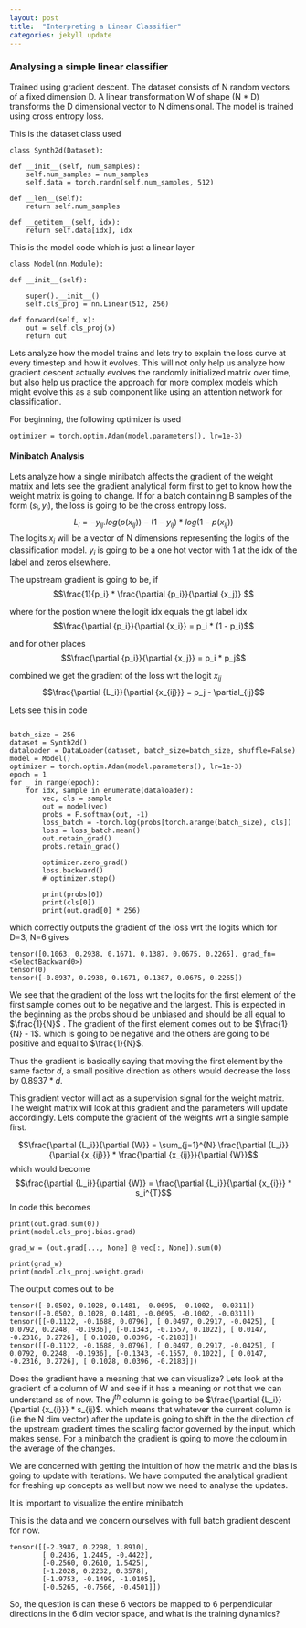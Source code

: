 ```yaml
---
layout: post
title:  "Interpreting a Linear Classifier"
categories: jekyll update
---
```

<!-- You’ll find this post in your `_posts` directory. Go ahead and edit it and re-build the site to see your changes. You can rebuild the site in many different ways, but the most common way is to run `jekyll serve`, which launches a web server and auto-regenerates your site when a file is updated.

Jekyll requires blog post files to be named according to the following format:

`YEAR-MONTH-DAY-title.MARKUP`

Where `YEAR` is a four-digit number, `MONTH` and `DAY` are both two-digit numbers, and `MARKUP` is the file extension representing the format used in the file. After that, include the necessary front matter. Take a look at the source for this post to get an idea about how it works.

Jekyll also offers powerful support for code snippets:

{% highlight ruby %}
def print_hi(name)
  puts "Hi, #{name}"
end
print_hi('Tom')
#=> prints 'Hi, Tom' to STDOUT.
{% endhighlight %}

Check out the [Jekyll docs][jekyll-docs] for more info on how to get the most out of Jekyll. File all bugs/feature requests at [Jekyll’s GitHub repo][jekyll-gh]. If you have questions, you can ask them on [Jekyll Talk][jekyll-talk].

[jekyll-docs]: https://jekyllrb.com/docs/home
[jekyll-gh]:   https://github.com/jekyll/jekyll
[jekyll-talk]: https://talk.jekyllrb.com/ -->

### Analysing a simple linear classifier

Trained using gradient descent. The dataset consists of N random vectors of a fixed dimension D. A linear transformation W of shape (N * D) transforms the D dimensional vector to N dimensional. The model is trained using cross entropy loss.

This is the dataset class used
```
class Synth2d(Dataset):

def __init__(self, num_samples):
	self.num_samples = num_samples
	self.data = torch.randn(self.num_samples, 512)

def __len__(self):
	return self.num_samples
	
def __getitem__(self, idx):
	return self.data[idx], idx
```

This is the model code which is just a linear layer
```
class Model(nn.Module):

def __init__(self):

	super().__init__()
	self.cls_proj = nn.Linear(512, 256)

def forward(self, x):
	out = self.cls_proj(x)
	return out
```

Lets analyze how the model trains and lets try to explain the loss curve at every timestep and how it evolves. This will not only help us analyze how gradient descent actually evolves the randomly initialized matrix over time, but also help us practice the approach for more complex models which might evolve this as a sub component like using an attention network for classification.

For beginning, the following optimizer is used
```
optimizer = torch.optim.Adam(model.parameters(), lr=1e-3)
```

#### Minibatch Analysis

Lets analyze how a single minibatch affects the gradient of the weight matrix and lets see the gradient analytical form first to get to know how the weight matrix is going to change.
If for a batch containing B samples of the form $(s_i, y_i)$, the loss is going to be the cross entropy loss.
$$L_i = -y_{ij} . log(p(x_{ij})) - (1-y_{ij}) * log(1 - p(x_{ij}))$$
The logits $x_i$ will be a vector of N dimensions representing the logits of the classification model. $y_{i}$ is going to be a one hot vector with 1 at the idx of the label and zeros elsewhere.

The upstream gradient is going to be, if
$$\frac{1}{p_i} * \frac{\partial {p_i}}{\partial {x_j}} $$

where for the postion where the logit idx equals the gt label idx
$$\frac{\partial {p_i}}{\partial {x_i}} = p_i * (1 - p_i)$$

and for other places
$$\frac{\partial {p_i}}{\partial {x_j}} = p_i * p_j$$

combined we get the gradient of the loss wrt the logit $x_{ij}$
$$\frac{\partial {L_i}}{\partial {x_{ij}}} = p_j - \partial_{ij}$$

Lets see this in code
```

batch_size = 256
dataset = Synth2d()
dataloader = DataLoader(dataset, batch_size=batch_size, shuffle=False)
model = Model()
optimizer = torch.optim.Adam(model.parameters(), lr=1e-3)
epoch = 1
for _ in range(epoch):
	for idx, sample in enumerate(dataloader):
		vec, cls = sample
		out = model(vec)
		probs = F.softmax(out, -1)
		loss_batch = -torch.log(probs[torch.arange(batch_size), cls])
		loss = loss_batch.mean()
		out.retain_grad()
		probs.retain_grad()
	
		optimizer.zero_grad()	
		loss.backward()
		# optimizer.step()
	
		print(probs[0])	
		print(cls[0])
		print(out.grad[0] * 256)

```

which correctly outputs the gradient of the loss wrt the logits which for D=3, N=6 gives
```
tensor([0.1063, 0.2938, 0.1671, 0.1387, 0.0675, 0.2265], grad_fn=<SelectBackward0>) 
tensor(0)
tensor([-0.8937, 0.2938, 0.1671, 0.1387, 0.0675, 0.2265])
```

We see that the gradient of the loss wrt the logits for the first element of the first sample comes out to be negative and the largest. This is expected in the beginning as the probs should be unbiased and should be all equal to $\frac{1}{N}$ . The gradient of the first element comes out to be $\frac{1}{N} - 1$.
which is going to be negative and the others are going to be positive and equal to $\frac{1}{N}$. 

Thus the gradient is basically saying that moving the first element by the same factor $d$, a small positive direction as others would decrease the loss by $0.8937 * d$. 

This gradient vector will act as a supervision signal for the weight matrix. The weight matrix will look at this gradient and the parameters will update accordingly. Lets compute the gradient of the weights wrt a single sample first.

$$\frac{\partial {L_i}}{\partial {W}} = \sum_{j=1}^{N} \frac{\partial {L_i}}{\partial {x_{ij}}} * \frac{\partial {x_{ij}}}{\partial {W}}$$
which would become
$$\frac{\partial {L_i}}{\partial {W}} = \frac{\partial {L_i}}{\partial {x_{i}}} * s_i^{T}$$
In code this becomes 

```
print(out.grad.sum(0))
print(model.cls_proj.bias.grad)

grad_w = (out.grad[..., None] @ vec[:, None]).sum(0)

print(grad_w)
print(model.cls_proj.weight.grad)
```

The output comes out to be
```
tensor([-0.0502, 0.1028, 0.1481, -0.0695, -0.1002, -0.0311])
tensor([-0.0502, 0.1028, 0.1481, -0.0695, -0.1002, -0.0311])
tensor([[-0.1122, -0.1688, 0.0796], [ 0.0497, 0.2917, -0.0425], [ 0.0792, 0.2248, -0.1936], [-0.1343, -0.1557, 0.1022], [ 0.0147, -0.2316, 0.2726], [ 0.1028, 0.0396, -0.2183]]) 
tensor([[-0.1122, -0.1688, 0.0796], [ 0.0497, 0.2917, -0.0425], [ 0.0792, 0.2248, -0.1936], [-0.1343, -0.1557, 0.1022], [ 0.0147, -0.2316, 0.2726], [ 0.1028, 0.0396, -0.2183]])
```

Does the gradient have a meaning that we can visualize?
Lets look at the gradient of a column of W and see if it has a meaning or not that we can understand as of now. The $j^{th}$ column is going to be  $\frac{\partial {L_i}}{\partial {x_{i}}} * s_{ij}$. which means that whatever the current column is (i.e the N dim vector) after the update is going to shift in the the direction of the upstream gradient times the scaling factor governed by the input, which makes sense. For a minibatch the gradient is going to move the coloum in the average of the changes.

We are concerned with getting the intuition of how the matrix and the bias is going to update with iterations. We have computed the analytical gradient for freshing up concepts as well but now we need to analyse the updates.

It is important to visualize the entire minibatch

This is the data and we concern ourselves with full batch gradient descent for now.
```
tensor([[-2.3987, 0.2298, 1.8910],
		[ 0.2436, 1.2445, -0.4422],
		[-0.2560, 0.2610, 1.5425],
		[-1.2028, 0.2232, 0.3578],
		[-1.9753, -0.1499, -1.0105],
		[-0.5265, -0.7566, -0.4501]])
```


So, the question is can these 6 vectors be mapped to 6 perpendicular directions in the 6 dim vector space, and what is the training dynamics?